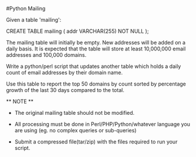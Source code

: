 #Python Mailing

Given a table 'mailing':

CREATE TABLE mailing (
	addr VARCHAR(255) NOT NULL
);

The mailing table will initially be empty.  New addresses will be added on a daily basis.  It is expected that the table will store at least 10,000,000 email addresses and 100,000 domains.

Write a python/perl script that updates another table which holds a daily count of email addresses by their domain name.

Use this table to report the top 50 domains by count sorted by percentage growth of the last 30 days compared to the total.

** NOTE **

- The original mailing table should not be modified.

- All processing must be done in Perl/PHP/Python/whatever language you are using (eg. no complex queries or sub-queries)

- Submit a compressed file(tar/zip) with the files required to run your script.
